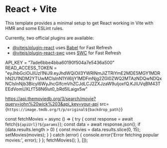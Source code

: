 # React + Vite

This template provides a minimal setup to get React working in Vite with HMR and some ESLint rules.

Currently, two official plugins are available:

-   [@vitejs/plugin-react](https://github.com/vitejs/vite-plugin-react/blob/main/packages/plugin-react/README.md) uses [Babel](https://babeljs.io/) for Fast Refresh
-   [@vitejs/plugin-react-swc](https://github.com/vitejs/vite-plugin-react-swc) uses [SWC](https://swc.rs/) for Fast Refresh

API_KEY = "7ade6bbe4bba60190f504a7e5436a500"
READ_ACCESS_TOKEN = "eyJhbGciOiJIUzI1NiJ9.eyJhdWQiOiI3YWRlNmJiZTRiYmE2MDE5MGY1MDRhN2U1NDM2YTUwMCIsInN1YiI6IjY1MDFmNjg2ZGI0ZWQ2MTAzNDQwNDQxNCIsInNjb3BlcyI6WyJhcGlfcmVhZCJdLCJ2ZXJzaW9uIjoxfQ.KJIUVqBM43TEEdVomUXLfT58N6lut0_bRd5lLaigx5w"

https://api.themoviedb.org/3/search/movie?query=john%20wick%203&api_key=your-api
src={`https://image.tmdb.org/t/p/original${backdrop_path}`}

const fetchMovies = async () => {
try {
const response = await fetch(`${apiUrl}?${params}`);
const data = await response.json();
if (data.results.length > 0) {
const movies = data.results.slice(0, 15);
setMovies(movies);
}
} catch (error) {
console.error('Error fetching popular movies:', error);
}
};
fetchMovies();
}, []);




